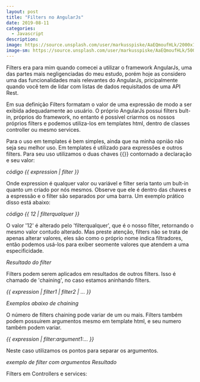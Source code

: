 ```yaml
---
layout: post
title: "Filters no AngularJs"
date: 2019-08-11
categories:
  - Javascript
description:
image: https://source.unsplash.com/user/markusspiske/AaEQmoufHLk/2000x1200
image-sm: https://source.unsplash.com/user/markusspiske/AaEQmoufHLk/500x300
---
```

Filters era para mim quando comecei a utilizar o framework AngularJs, uma das
partes mais negligenciadas do meu estudo, porém hoje as considero uma das funcionalidades
mais relevantes do AngularJs, pricipalmente quando você tem de lidar com listas de
dados requisitados de uma API Rest.

Em sua definição Filters formatam o valor de uma expressão de modo a ser exibida adequadamente
ao usuário. O próprio AngularJs possui filters bult-in, próprios do framework, no entanto é possível criarmos os nossos próprios filters e podemos utiliza-los em templates html, dentro de classes controller ou mesmo services.

Para o uso em templates é bem simples, ainda que na minha opnião não seja seu melhor uso. Em
templates é utilizado para expressões e outros filters. Para seu uso utilizamos o duas chaves {{}} contornado a declaração e seu valor:

 *código {{ expression | filter }}*

 Onde expression é qualquer valor ou variável e filter seria tanto um bult-in quanto um criado por nós mesmos. Observe que ele é dentro das chaves e a espressão e o filter são separados por uma barra. Um exemplo prático disso está abaixo:

 *código {{ 12 | filterqualquer }}*

  O valor '12' é alterado pelo 'filterqualquer', que é o nosso filter, retornando o mesmo valor contudo alterado. Mas preste atenção, filters não se trata de apenas alterar valores, eles são como o próprio nome indica filtradores, então podemos usá-los para exiber seomente valores que atendem a uma especificidade.

 *Resultado do filter*

 Filters podem serem aplicados em resultados de outros filters. Isso é chamado de 'chaining', no caso estamos aninhando filters.

*{{ expression | filter1 | filter2 | ... }}*

 *Exemplos abaixo de chaining*

O número de filters chaining pode variar de um ou mais. Filters também podem possuirem argumentos mesmo em template html, e seu numero também podem variar.

*{{ expression | filter:argument1:... }}*

Neste caso utilizamos os pontos para separar os argumentos.

*exemplo de filter com argumentos*
*Resultado*

Filters em Controllers e services:
